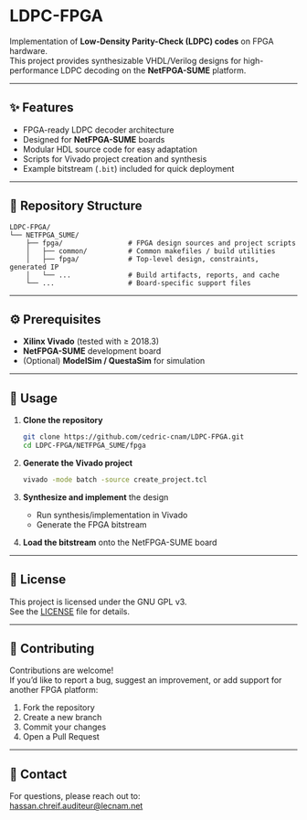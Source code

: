 # LDPC-FPGA

Implementation of **Low-Density Parity-Check (LDPC) codes** on FPGA hardware.  
This project provides synthesizable VHDL/Verilog designs for high-performance LDPC decoding on the **NetFPGA-SUME** platform.

---

## ✨ Features

- FPGA-ready LDPC decoder architecture  
- Designed for **NetFPGA-SUME** boards  
- Modular HDL source code for easy adaptation  
- Scripts for Vivado project creation and synthesis  
- Example bitstream (`.bit`) included for quick deployment  

---

## 📂 Repository Structure

```text
LDPC-FPGA/
└── NETFPGA_SUME/
    ├── fpga/                # FPGA design sources and project scripts
    │   ├── common/          # Common makefiles / build utilities
    │   ├── fpga/            # Top-level design, constraints, generated IP
    │   └── ...              # Build artifacts, reports, and cache
    └── ...                  # Board-specific support files
```

---

## ⚙️ Prerequisites

- **Xilinx Vivado** (tested with ≥ 2018.3)  
- **NetFPGA-SUME** development board  
- (Optional) **ModelSim / QuestaSim** for simulation  

---

## 🚀 Usage

1. **Clone the repository**  
   ```bash
   git clone https://github.com/cedric-cnam/LDPC-FPGA.git
   cd LDPC-FPGA/NETFPGA_SUME/fpga
   ```

2. **Generate the Vivado project**  
   ```bash
   vivado -mode batch -source create_project.tcl
   ```

3. **Synthesize and implement** the design  
   - Run synthesis/implementation in Vivado  
   - Generate the FPGA bitstream  

4. **Load the bitstream** onto the NetFPGA-SUME board  

---

## 📜 License

This project is licensed under the GNU GPL v3.  
See the [LICENSE](LICENSE) file for details.

---

## 🤝 Contributing

Contributions are welcome!  
If you’d like to report a bug, suggest an improvement, or add support for another FPGA platform:

1. Fork the repository  
2. Create a new branch
3. Commit your changes  
4. Open a Pull Request  

---

## 📧 Contact

For questions, please reach out to:  
hassan.chreif.auditeur@lecnam.net
